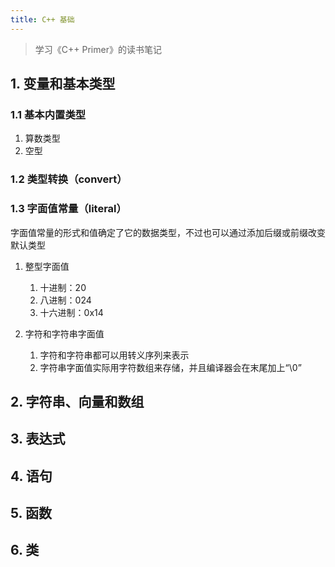 ```yaml
---
title: C++ 基础
---
```


> 学习《C++ Primer》的读书笔记  

## 1. 变量和基本类型

### 1.1 基本内置类型
1. 算数类型  
2. 空型

### 1.2 类型转换（convert）

### 1.3 字面值常量（literal）
字面值常量的形式和值确定了它的数据类型，不过也可以通过添加后缀或前缀改变默认类型  

1. 整型字面值  
	1. 十进制：20  
	2. 八进制：024  
	3. 十六进制：0x14  

2. 字符和字符串字面值  
	1. 字符和字符串都可以用转义序列来表示  
	2. 字符串字面值实际用字符数组来存储，并且编译器会在末尾加上“\0”  

## 2. 字符串、向量和数组

## 3. 表达式

## 4. 语句

## 5. 函数

## 6. 类
